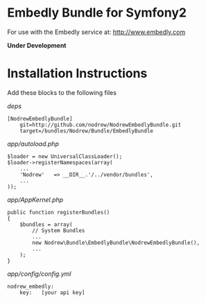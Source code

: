 Embedly Bundle for Symfony2
================================

For use with the Embedly service at: http://www.embedly.com

__Under Development__

Installation Instructions
=========================

Add these blocks to the following files

*deps*

```
[NodrewEmbedlyBundle]
    git=http://github.com/nodrew/NodrewEmbedlyBundle.git
    target=/bundles/Nodrew/Bundle/EmbedlyBundle
```

*app/autoload.php*

```
$loader = new UniversalClassLoader();
$loader->registerNamespaces(array(
    ...
    'Nodrew'   => __DIR__.'/../vendor/bundles',
    ...
));
```

*app/AppKernel.php*

```
public function registerBundles()
{
    $bundles = array(
        // System Bundles
        ...
        new Nodrew\Bundle\EmbedlyBundle\NodrewEmbedlyBundle(),
        ...
    );
}
```

*app/config/config.yml*

```
nodrew_embedly:
    key:   [your api key]
```